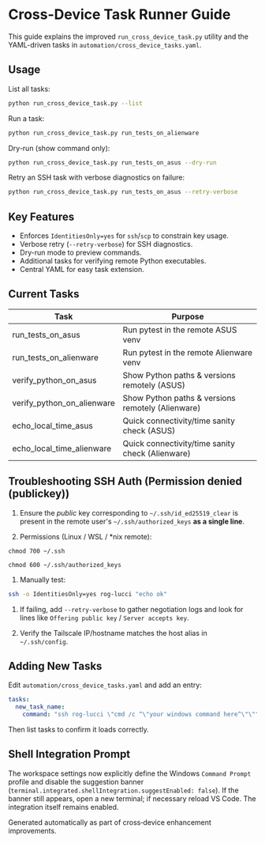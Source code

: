 # Cross-Device Task Runner Guide

This guide explains the improved `run_cross_device_task.py` utility and the YAML-driven tasks in `automation/cross_device_tasks.yaml`.

## Usage

List all tasks:

```bash
python run_cross_device_task.py --list
```

Run a task:

```bash
python run_cross_device_task.py run_tests_on_alienware
```

Dry-run (show command only):

```bash
python run_cross_device_task.py run_tests_on_asus --dry-run
```

Retry an SSH task with verbose diagnostics on failure:

```bash
python run_cross_device_task.py run_tests_on_asus --retry-verbose
```

## Key Features

- Enforces `IdentitiesOnly=yes` for `ssh`/`scp` to constrain key usage.
- Verbose retry (`--retry-verbose`) for SSH diagnostics.
- Dry-run mode to preview commands.
- Additional tasks for verifying remote Python executables.
- Central YAML for easy task extension.


## Current Tasks

| Task | Purpose |
|------|---------|
| run_tests_on_asus | Run pytest in the remote ASUS venv |
| run_tests_on_alienware | Run pytest in the remote Alienware venv |
| verify_python_on_asus | Show Python paths & versions remotely (ASUS) |
| verify_python_on_alienware | Show Python paths & versions remotely (Alienware) |
| echo_local_time_asus | Quick connectivity/time sanity check (ASUS) |
| echo_local_time_alienware | Quick connectivity/time sanity check (Alienware) |

## Troubleshooting SSH Auth (Permission denied (publickey))

1. Ensure the *public* key corresponding to `~/.ssh/id_ed25519_clear` is present in the remote user's `~/.ssh/authorized_keys` **as a single line**.

1. Permissions (Linux / WSL / *nix remote):

`chmod 700 ~/.ssh`

`chmod 600 ~/.ssh/authorized_keys`

1. Manually test:

```bash
ssh -o IdentitiesOnly=yes rog-lucci "echo ok"
```

1. If failing, add `--retry-verbose` to gather negotiation logs and look for lines like `Offering public key` / `Server accepts key`.

1. Verify the Tailscale IP/hostname matches the host alias in `~/.ssh/config`.

## Adding New Tasks

Edit `automation/cross_device_tasks.yaml` and add an entry:

```yaml
tasks:
  new_task_name:
    command: "ssh rog-lucci \"cmd /c ^\"your windows command here^\"\""
```
Then list tasks to confirm it loads correctly.


## Shell Integration Prompt

The workspace settings now explicitly define the Windows `Command Prompt` profile and disable the suggestion banner (`terminal.integrated.shellIntegration.suggestEnabled: false`). If the banner still appears, open a new terminal; if necessary reload VS Code. The integration itself remains enabled.

Generated automatically as part of cross‑device enhancement improvements.
